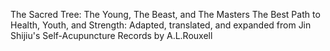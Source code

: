The Sacred Tree: The Young, The Beast, and The Masters 
The Best Path to Health, Youth, and Strength: Adapted, translated, and expanded from Jin Shijiu's Self-Acupuncture Records by A.L.Rouxell
